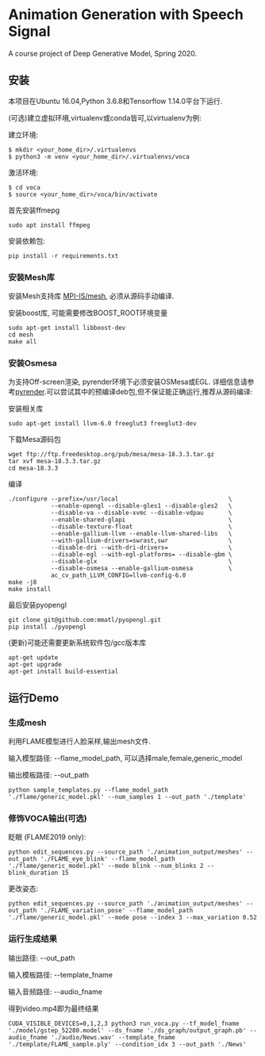 # Animation Generation with Speech Signal

A course project of Deep Generative Model, Spring 2020.

## 安装

本项目在Ubuntu 16.04,Python 3.6.8和Tensorflow 1.14.0平台下运行.

(可选)建立虚拟环境,virtualenv或conda皆可,以virtualenv为例:

建立环境:
```
$ mkdir <your_home_dir>/.virtualenvs
$ python3 -m venv <your_home_dir>/.virtualenvs/voca
```

激活环境:
```
$ cd voca
$ source <your_home_dir>/voca/bin/activate
```

首先安装ffmepg

```
sudo apt install ffmpeg
```


安装依赖包:
```
pip install -r requirements.txt
```

### 安装Mesh库


安装Mesh支持库 [MPI-IS/mesh](https://github.com/MPI-IS/mesh), 必须从源码手动编译.

安装boost库, 可能需要修改BOOST_ROOT环境变量
```
sudo apt-get install libboost-dev
cd mesh
make all
```

### 安装Osmesa

为支持Off-screen渲染, pyrender环境下必须安装OSMesa或EGL. 详细信息请参考[pyrender](https://pyrender.readthedocs.io/en/latest/install/index.html#getting-pyrender-working-with-osmesa).可以尝试其中的预编译deb包,但不保证能正确运行,推荐从源码编译:

安装相关库
```
sudo apt-get install llvm-6.0 freeglut3 freeglut3-dev
```

下载Mesa源码包
```
wget ftp://ftp.freedesktop.org/pub/mesa/mesa-18.3.3.tar.gz
tar xvf mesa-18.3.3.tar.gz
cd mesa-18.3.3
```

编译
```
./configure --prefix=/usr/local                               \
            --enable-opengl --disable-gles1 --disable-gles2   \
            --disable-va --disable-xvmc --disable-vdpau       \
            --enable-shared-glapi                             \
            --disable-texture-float                           \
            --enable-gallium-llvm --enable-llvm-shared-libs   \
            --with-gallium-drivers=swrast,swr                 \
            --disable-dri --with-dri-drivers=                 \
            --disable-egl --with-egl-platforms= --disable-gbm \
            --disable-glx                                     \
            --disable-osmesa --enable-gallium-osmesa          \
            ac_cv_path_LLVM_CONFIG=llvm-config-6.0
make -j8
make install
```

最后安装pyopengl

```
git clone git@github.com:mmatl/pyopengl.git
pip install ./pyopengl
```

(更新)可能还需要更新系统软件包/gcc版本库
```
apt-get update
apt-get upgrade
apt-get install build-essential
```

## 运行Demo

### 生成mesh

利用FLAME模型进行人脸采样,输出mesh文件. 

输入模型路径: --flame_model_path, 可以选择male,female,generic_model

输出模板路径: --out_path

```
python sample_templates.py --flame_model_path './flame/generic_model.pkl' --num_samples 1 --out_path './template'
```

### 修饰VOCA输出(可选)

眨眼 (FLAME2019 only):
```
python edit_sequences.py --source_path './animation_output/meshes' --out_path './FLAME_eye_blink' --flame_model_path  './flame/generic_model.pkl' --mode blink --num_blinks 2 --blink_duration 15
```

更改姿态:
```
python edit_sequences.py --source_path './animation_output/meshes' --out_path './FLAME_variation_pose' --flame_model_path  './flame/generic_model.pkl' --mode pose --index 3 --max_variation 0.52
```

### 运行生成结果

输出路径: --out_path

输入模板路径: --template_fname

输入音频路径: --audio_fname

得到video.mp4即为最终结果

```
CUDA_VISIBLE_DEVICES=0,1,2,3 python3 run_voca.py --tf_model_fname './model/gstep_52280.model' --ds_fname './ds_graph/output_graph.pb' --audio_fname './audio/News.wav' --template_fname './template/FLAME_sample.ply' --condition_idx 3 --out_path './News'
```

